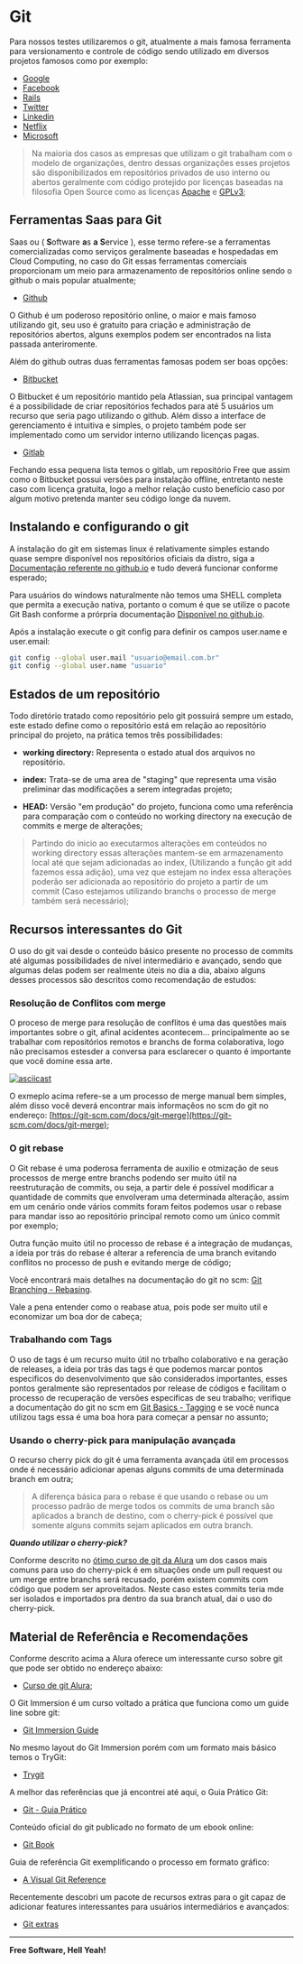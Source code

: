 # Git

Para nossos testes utilizaremos o git, atualmente a mais famosa ferramenta para versionamento e controle de código sendo utilizado em diversos projetos famosos como por exemplo:

- [Google](https://github.com/google)
- [Facebook](https://github.com/facebook)
- [Rails](https://github.com/rails/rails)
- [Twitter](https://github.com/twitter)
- [Linkedin](https://github.com/linkedin)
- [Netflix](https://github.com/netflix)
- [Microsoft](https://github.com/Microsoft)

> Na maioria dos casos as empresas que utilizam o git trabalham com o modelo de organizações, dentro dessas organizações esses projetos são disponibilizados em repositórios privados de uso interno ou abertos geralmente com código protejido por licenças baseadas na filosofia Open Source como as licenças [Apache](http://www.apache.org/licenses/LICENSE-2.0) e [GPLv3](https://www.gnu.org/licenses/gpl-3.0.pt-br.html);

## Ferramentas Saas para Git

Saas ou ( **S**oftware **a**s **a** **S**ervice ), esse termo refere-se a ferramentas comercializadas como serviços geralmente baseadas e hospedadas em Cloud Computing, no caso do Git essas ferramentas comerciais proporcionam um meio para armazenamento de repositórios online sendo o github o mais popular atualmente;

- [Github](http://www.github.com/)

O Github é um poderoso repositório online, o maior e mais famoso utilizando git, seu uso é gratuito para criação e administração de repositórios abertos, alguns exemplos podem ser encontrados na lista passada anteriromente.

Além do github outras duas ferramentas famosas podem ser boas opções:

- [Bitbucket](https://bitbucket.org/product)

O Bitbucket é um repositório mantido pela Atlassian, sua principal vantagem é a possibilidade de criar repositórios fechados para até 5 usuários um recurso que seria pago utilizando o github. Além disso a interface de gerenciamento é intuitiva e simples, o projeto também pode ser implementado como um servidor interno utilizando licenças pagas.

- [Gitlab](https://about.gitlab.com/gitlab-com/)

Fechando essa pequena lista temos o gitlab, um repositório Free que assim como o Bitbucket possui versões para instalação offline, entretanto neste caso com licença gratuita, logo a melhor relação custo benefício caso por algum motivo pretenda manter seu código longe da nuvem.

## Instalando e configurando o git

A instalação do git em sistemas linux é relativamente simples estando quase sempre disponível nos repositórios oficiais da distro, siga a [Documentação referente no github.io](https://git-scm.com/download/linux) e tudo deverá funcionar conforme esperado;

Para usuários do windows naturalmente não temos uma SHELL completa que permita a execução nativa, portanto o comum é que se utilize o pacote Git Bash conforme a prórpria documentação [Disponível no github.io](git-for-windows.github.io/).

Após a instalação execute o git config para definir os campos user.name e  user.email:

```sh
git config --global user.mail "usuario@email.com.br"
git config --global user.name "usuario"
```

## Estados de um repositório

Todo diretório tratado como repositório pelo git possuirá sempre um estado, este estado define como o repositório está em relação ao repositório principal do projeto, na prática temos três possibilidades:

- **working directory:** Representa o estado atual dos arquivos no repositório.

- **index:** Trata-se de uma area de "staging" que representa uma visão preliminar das modificações a serem integradas projeto;

- **HEAD:**  Versão "em produção" do projeto, funciona como uma referência para comparação com o conteúdo no working directory na execução de commits e merge de alterações;

> Partindo do inicio ao executarmos alterações em conteúdos no working directory essas alterações mantem-se em armazenamento local até que sejam adicionadas ao index, (Utilizando a função git add fazemos essa adição), uma vez que estejam no index essa alterações poderão ser adicionada ao repositório do projeto a partir de um commit (Caso estejamos utilizando branchs o processo de merge também será necessário);

## Recursos interessantes do Git

O uso do git vai desde o conteúdo básico presente no processo de commits até algumas possibilidades de nível intermediário e avançado, sendo que algumas delas podem ser realmente úteis no dia a dia, abaixo alguns desses processos são descritos como recomendação de estudos:

### Resolução de Conflitos com merge

O proceso de merge para resolução de conflitos é uma das questões mais importantes sobre o git, afinal acidentes acontecem... principalmente ao se trabalhar com repositórios remotos e branchs de forma colaborativa, logo não precisamos estesder a conversa para esclarecer o quanto é importante que você domine essa arte.

[![asciicast](https://asciinema.org/a/4flEZqm10bnO7RvQvTyFkQrE2.png)](https://asciinema.org/a/4flEZqm10bnO7RvQvTyFkQrE2)

O exmeplo acima refere-se a um processo de merge manual bem simples, além disso você deverá encontrar mais informaçẽos no scm do git no endereço: [https://git-scm.com/docs/git-merge](https://git-scm.com/docs/git-merge);

### O git rebase

O Git rebase é uma poderosa ferramenta de auxilio e otmização de seus processos de merge entre branchs podendo ser muito útil na reestruturação de commits, ou seja, a partir dele é possível modificar a quantidade de commits que envolveram uma determinada alteração, assim em um cenário onde vários commits foram feitos podemos usar o rebase para mandar isso ao repositório principal remoto como um único commit por exemplo;

Outra função muito útil no processo de rebase é a integração de mudanças, a ideia por trás do rebase é alterar a referencia de uma branch evitando conflitos no processo de push e evitando merge de código;

Você encontrará mais detalhes na documentação do git no scm: [Git Branching - Rebasing](https://git-scm.com/book/en/v2/Git-Branching-Rebasing).

Vale a pena entender como o reabase atua, pois pode ser muito util e economizar um boa dor de cabeça;

### Trabalhando com Tags

O uso de tags é um recurso muito útil no trbalho colaborativo e na geração de releases, a ideia por trás das tags é que podemos marcar pontos especificos do desenvolvimento que são considerados importantes, esses pontos geralmente são representados por release de códigos e facilitam o processo de recuperação de versões especificas de seu trabalho; verifique a documentação do git no scm em [Git Basics - Tagging](https://git-scm.com/book/en/v2/Git-Basics-Tagging) e se você nunca utilizou tags essa é uma boa hora para começar a pensar no assunto;

### Usando o cherry-pick para manipulação avançada

O recurso cherry pick do git é uma ferramenta avançada útil em processos onde é necessário adicionar apenas alguns commits de uma determinada branch em outra;

> A diferença básica para o rebase é que usando o rebase ou um processo padrão de merge todos os commits de uma branch são aplicados a branch de destino,  com o cherry-pick é possível que somente alguns commits sejam aplicados em outra branch.

***Quando utilizar o cherry-pick?***

Conforme descrito no [ótimo curso de git da Alura](https://www.alura.com.br/curso-online-git) um dos casos mais comuns para uso do cherry-pick é em situações onde um pull request ou um merge entre branchs  será recusado, porém existem commits com código que podem ser aproveitados. Neste caso estes commits teria mde ser isolados e importados pra dentro da sua branch atual, dai o uso do cherry-pick.

## Material de Referência e Recomendações

Conforme descrito acima a Alura oferece um interessante curso sobre git que pode ser obtido no endereço abaixo:

 - [Curso de git Alura](https://www.alura.com.br/curso-online-git);

O Git Immersion é um curso voltado a prática que funciona como um guide line sobre git:
 - [Git Immersion Guide](http://gitimmersion.com/)

No mesmo layout do Git Immersion porém com um formato mais básico temos o TryGit:
 - [Trygit](https://try.github.io)

A melhor das referências que já encontrei até aqui, o Guia Prático Git:
 - [Git - Guia Prático](http://rogerdudler.github.io/git-guide/index.pt_BR.html)

Conteúdo oficial do git publicado no formato de um ebook online:
 - [Git Book](https://git-scm.com/book/pt-br/v2)

Guia de referência Git exemplificando o processo em formato gráfico:
 - [A Visual Git Reference](http://marklodato.github.io/visual-git-guide/index-en.html)

Recentemente descobri um pacote de recursos extras para o git capaz de adicionar features interessantes para usuários intermediários e avançados:
- [Git extras](https://github.com/tj/git-extras)

---

**Free Software, Hell Yeah!**
